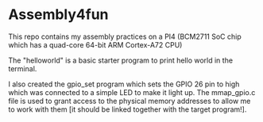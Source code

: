 # Assembly4fun
This repo contains my assembly practices on a PI4 (BCM2711 SoC chip which has a quad-core 64-bit ARM Cortex-A72 CPU)

The "helloworld" is a basic starter program to print hello world in the terminal.

I also created the gpio_set program which sets the GPIO 26 pin to high which was connected to a simple LED to make it light up.
The mmap_gpio.c file is used to grant access to the physical memory addresses to allow me to work with them [it should be linked together with the target program!].
